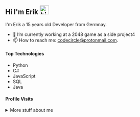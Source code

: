 ## Hi I'm Erik <img src="https://user-images.githubusercontent.com/1303154/88677602-1635ba80-d120-11ea-84d8-d263ba5fc3c0.gif" width="28px" alt="hi">

I'm Erik a 15 years old Developer from Germnay.

- 🔭 I’m currently working at a 2048 game as a side project4
- 📫 How to reach me: codecircle@protonmail.com.

#### Top Technologies

* Python
* C#
* JavaScript
* SQL
* Java




#### Profile Visits 


<details>
<summary>
  More stuff about me
</summary>

#### Github Stats

![Ipenywis's github stats](https://github-readme-stats.vercel.app/api?username=jserik&count_private=true&theme=tokyonight&hide=contribs,prs)

</details>


